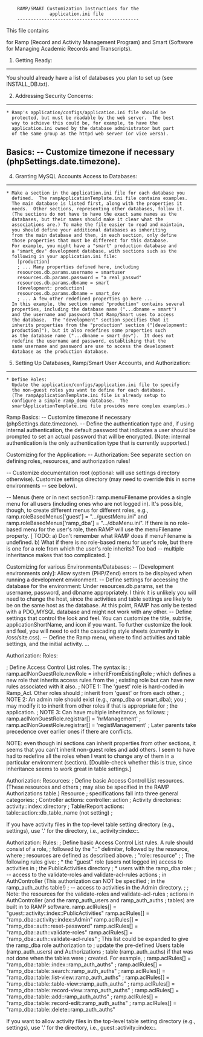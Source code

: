 
        RAMP/SMART Customization Instructions for the
                    application.ini file
        ---------------------------------------------

This file contains 

for Ramp
(Record and Activity Management Program) and Smart (Software for Managing
Academic Records and Transcripts).

1. Getting Ready:
-----------------

You should already have a list of databases you plan to set up (see
INSTALL_DB.txt).  

2. Addressing Security Concerns:
--------------------------------

    * Ramp's application/configs/application.ini file should be
      protected, but must be readable by the web server.  The best
      way to achieve this could be, for example, to have the
      application.ini owned by the database administrator but part
      of the same group as the httpd web server (or vice versa).

Basics:
  -- Customize timezone if necessary (phpSettings.date.timezone).
  -- 

4. Granting MySQL Accounts Access to Databases:
-----------------------------------------------

    * Make a section in the application.ini file for each database you
      defined.  The rampApplicationTemplate.ini file contains examples.
      The main database is listed first, along with the properties it
      needs.  Other sections, representing other databases, follow it.
      (The sections do not have to have the exact same names as the
      databases, but their names should make it clear what the
      associations are.) To make the file easier to read and maintain,
      you should define your additional databases as inheriting
      from the main database and then, in each section, only define
      those properties that must be different for this database.
      For example, you might have a "smart" production database and
      a "smart_dev" development database, with sections such as the
      following in your application.ini file:
        [production]
        ; ... Many properties defined here, including
        resources.db.params.username = smartuser
        resources.db.params.password = "a_real_passwd"
        resources.db.params.dbname = smart
        [development: production]
        resources.db.params.dbname = smart_dev
        ; ... A few other redefined properties go here ...
      In this example, the section named "production" contains several
      properties, including the database name ("...dbname = smart")
      and the username and password that Ramp/Smart uses to access
      the database.  The "development" section specifies that it
      inherits properties from the "production" section ("[development:
      production]"), but it also redefines some properties such
      as the database name ("...dbname = smart_dev").  It does not
      redefine the username and password, establishing that the
      same username and password are use to access the development
      database as the production database.

5. Setting Up Databases, Ramp/Smart User Accounts, and Authorization:
---------------------------------------------------------------------

    * Define Roles:
      Update the application/configs/application.ini file to specify
      the non-guest roles you want to define for each database.
      (The rampApplicationTemplate.ini file is already setup to
      configure a simple ramp_demo database.  The
      smartApplicationTemplate.ini file provides more complex examples.)

Ramp Basics:
  -- Customize timezone if necessary (phpSettings.date.timezone).
  -- Define the authentication type and, if using internal
     authentication, the default password that indicates a user should
     be prompted to set an actual password that will be encrypted.
     (Note: internal authentication is the only authentication type
     that is currently supported.)

Customizing for the Application:
  -- Authorization:  See separate section on defining roles, resources,
     and authorization rules!

  -- Customize documentation root (optional: will use settings directory
     otherwise).  Customize settings directory (may need to override
     this in some environments -- see below).

  -- Menus (here or in next section?): ramp.menuFilename provides a
     single menu for all users (including ones who are not logged in).
     It's possible, though, to create different menus for different
     roles, e.g., ramp.roleBasedMenus['guest'] = ".../guestMenu.ini" and
     ramp.roleBasedMenus['ramp_dba'] = ".../dbaMenu.ini".  If there is
     no role-based menu for the user's role, then RAMP will use the
     menuFilename property.  [ TODO: a) Don't remember what RAMP does if
     menuFilename is undefined.  b) What if there is no role-based menu
     for user's role, but there is one for a role from which the user's
     role inherits? Too bad -- multiple inheritance makes that too
     complicated. ]

Customizing for various Environments/Databases:
  -- [Development environments only]: Allow system (PHP/Zend) errors
     to be displayed when running a development environment.
  -- Define settings for accessing the database for the environment:
     Under resources.db.params, set the username, password, and dbname
     appropriately.  I think it is unlikely you will need to change the
     host, since the activities and table settings are likely to be on
     the same host as the database.  At this point, RAMP has only be
     tested with a PDO_MYSQL database and might not work with any other.
  -- Define settings that control the look and feel.
     You can customize the title, subtitle, applicationShortName, and
     icon if you want.  To further customize the look and feel, you will
     need to edit the cascading style sheets (currently in
     /css/site.css).
  -- Define the Ramp menu, where to find activities and table settings,
     and the initial activity.  ...

Authorization: Roles:

; Define Access Control List roles.  The syntax is:
;   ramp.aclNonGuestRole.newRole = inheritFromExistingRole
; which defines a new role that inherits access rules from the
; existing role but can have new rules associated with it also.
;   NOTE 1: The 'guest' role is hard-coded in Ramp_Acl.  Other roles
should
;     inherit from 'guest' or from each other.
;   NOTE 2: An admin role should exist (e.g., ramp_dba or smart_dba);
you
;     may modify it to inherit from other roles if that is appropriate
for
;     the application.
;   NOTE 3: Can have multiple inheritance, as follows:
;     ramp.aclNonGuestRole.registrar[] = 'hrManagement'
;     ramp.aclNonGuestRole.registrar[] = 'registManagement'
;   Later parents take precedence over earlier ones if there are
conflicts.

NOTE: even though ini sections can inherit properties from other
sections, it seems that you can't inherit non-guest roles and add 
others.  I seem to have had to redefine all the roles when I want to
change any of them in a particular environment (section).  [Double-check
whether this is true, since inheritance seems to work great in table
settings.]

Authorization: Resources:
; Define basic Access Control List resources.  (These resources and
others
; may also be specified in the RAMP Authorizations table.)  Resource
; specifications fall into three general categories:
;    Controller actions:    controller::action
;    Activity directories:  activity::index::directory
;    Table/Report actions:  table::action::db_table_name  (not setting)
;

If you have activity files in the top-level table setting
directory (e.g., settings), use '.' for the directory, i.e.,
    activity::index::.


Authorization: Rules:
; Define basic Access Control List rules.  A rule should consist of a
role,
; followed by the "::" delimiter, followed by the resource, where
; resources are defined as described above.
;       "role::resource"
;
; The following rules give:
;    * the "guest" role (users not logged in) access to activities in
;      the PublicActivities directory
;    * users with the ramp_dba role:
;        -- access to the validate-roles and validate-acl-rules actions
;           in AuthController (This authorization can NOT be specified
;           in the ramp_auth_auths table!)
;        -- access to activities in the Admin directory.
;
; Note: the resources for the validate-roles and validate-acl-rules
; actions in AuthController (and the ramp_auth_users and ramp_auth_auths
; tables) are built in to RAMP software.
ramp.aclRules[] = "guest::activity::index::PublicActivities"
ramp.aclRules[] = "ramp_dba::activity::index::Admin"
ramp.aclRules[] = "ramp_dba::auth::reset-password"
ramp.aclRules[] = "ramp_dba::auth::validate-roles"
ramp.aclRules[] = "ramp_dba::auth::validate-acl-rules"
; This list could be expanded to give the ramp_dba role authorization to
; update the pre-defined Users table (ramp_auth_users) and
Authorizations
; table (ramp_auth_auths) if that was not done when the tables were
; created. For example, 
; ramp.aclRules[] = "ramp_dba::table::index::ramp_auth_auths"
; ramp.aclRules[] = "ramp_dba::table::search::ramp_auth_auths"
; ramp.aclRules[] = "ramp_dba::table::list-view::ramp_auth_auths"
; ramp.aclRules[] = "ramp_dba::table::table-view::ramp_auth_auths"
; ramp.aclRules[] = "ramp_dba::table::record-view::ramp_auth_auths"
; ramp.aclRules[] = "ramp_dba::table::add::ramp_auth_auths"
; ramp.aclRules[] = "ramp_dba::table::record-edit::ramp_auth_auths"
; ramp.aclRules[] = "ramp_dba::table::delete::ramp_auth_auths"

If you want to allow activity files in the top-level table setting
directory (e.g., settings), use '.' for the directory, i.e.,
    guest::activity::index::.


